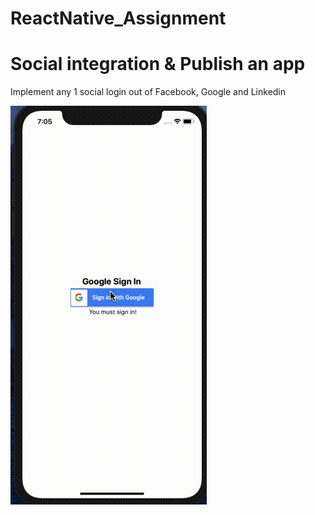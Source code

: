 # ReactNative_Assignment
# Social integration & Publish an app

Implement any 1 social login out of Facebook, Google and Linkedin 

![](https://github.com/shivanshirusia19/ReactNative_Assignment/blob/SocialIntegration/src/assets/Screen%20Recording%202021-04-13%20at%207.05.01%20PM.gif)
